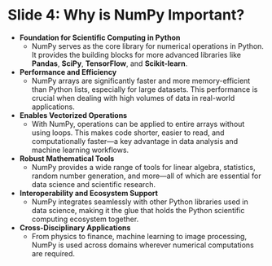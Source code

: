 # Slide 4: Why is NumPy Important?

- **Foundation for Scientific Computing in Python**
  - NumPy serves as the core library for numerical operations in Python. It provides the building blocks for more advanced libraries like **Pandas**, **SciPy**, **TensorFlow**, and **Scikit-learn**.
- **Performance and Efficiency**
  - NumPy arrays are significantly faster and more memory-efficient than Python lists, especially for large datasets. This performance is crucial when dealing with high volumes of data in real-world applications.
- **Enables Vectorized Operations**
  - With NumPy, operations can be applied to entire arrays without using loops. This makes code shorter, easier to read, and computationally faster—a key advantage in data analysis and machine learning workflows.
- **Robust Mathematical Tools**
  - NumPy provides a wide range of tools for linear algebra, statistics, random number generation, and more—all of which are essential for data science and scientific research.
- **Interoperability and Ecosystem Support**
  - NumPy integrates seamlessly with other Python libraries used in data science, making it the glue that holds the Python scientific computing ecosystem together.
- **Cross-Disciplinary Applications**
  - From physics to finance, machine learning to image processing, NumPy is used across domains wherever numerical computations are required.